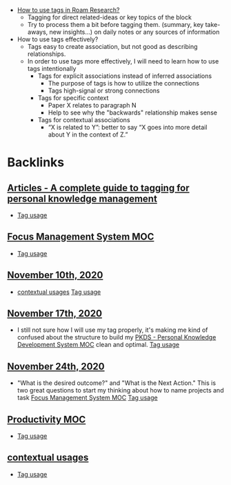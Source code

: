 - [How to use tags in Roam Research?](<How to use tags in Roam Research?.md>)
    - Tagging for direct related-ideas or key topics of the block
    - Try to process them a bit before tagging them. (summary, key take-aways, new insights...) on daily notes or any sources of information
- How to use tags effectively?
    - Tags easy to create association, but not good as describing relationships.
    - In order to use tags more effectively, I will need to learn how to use tags intentionally
        - Tags for explicit associations instead of inferred associations
            - The purpose of tags is how to utilize the connections
            - Tags high-signal or strong connections
        - Tags for specific context
            - Paper X relates to paragraph N
            - Help to see why the "backwards" relationship makes sense
        - Tags for contextual associations
            - “X is related to Y”: better to say “X goes into more detail about Y in the context of Z.”

# Backlinks
## [Articles - A complete guide to tagging for personal knowledge management](<Articles - A complete guide to tagging for personal knowledge management.md>)
- [Tag usage](<Tag usage.md>)

## [Focus Management System MOC](<Focus Management System MOC.md>)
- [Tag usage](<Tag usage.md>)

## [November 10th, 2020](<November 10th, 2020.md>)
- [contextual usages](<contextual usages.md>) [Tag usage](<Tag usage.md>)

## [November 17th, 2020](<November 17th, 2020.md>)
- I still not sure how I will use my tag properly, it's making me kind of confused about the structure to build my [PKDS - Personal Knowledge Development System MOC](<PKDS - Personal Knowledge Development System MOC.md>) clean and optimal. [Tag usage](<Tag usage.md>)

## [November 24th, 2020](<November 24th, 2020.md>)
- "What is the desired outcome?" and "What is the Next Action." This is two great questions to start my thinking about how to name projects and task [Focus Management System MOC](<Focus Management System MOC.md>) [Tag usage](<Tag usage.md>)

## [Productivity MOC](<Productivity MOC.md>)
- [Tag usage](<Tag usage.md>)

## [contextual usages](<contextual usages.md>)
- [Tag usage](<Tag usage.md>)

